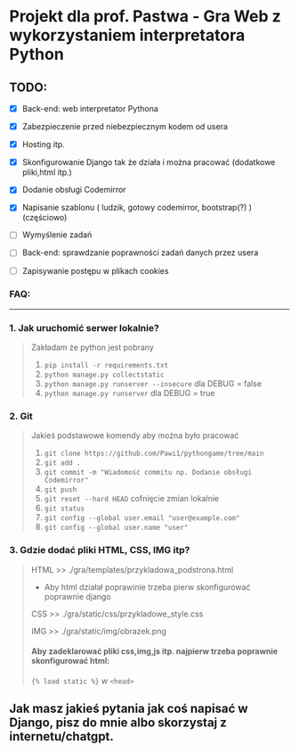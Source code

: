 # Projekt dla prof. Pastwa - Gra Web z wykorzystaniem interpretatora Python
## TODO:
- [x] Back-end: web interpretator Pythona
- [x] Zabezpieczenie przed niebezpiecznym kodem od usera
- [x] Hosting itp.
- [x] Skonfigurowanie Django tak że działa i można pracować (dodatkowe pliki,html itp.)
- [x] Dodanie obsługi Codemirror 
- [x] Napisanie szablonu ( ludzik, gotowy codemirror, bootstrap(?) ) (częściowo)
- [ ] Wymyślenie zadań
- [ ] Back-end: sprawdzanie poprawności zadań danych przez usera
- [ ] Zapisywanie postępu w plikach cookies


### FAQ:
___
### 1. Jak uruchomić serwer lokalnie? 
> Zakładam że python jest pobrany
>  1. `pip install -r requirements.txt`
>  2. `python manage.py collectstatic`
>  3. `python manage.py runserver --insecure` 
> dla DEBUG = false
>  4. `python manage.py runserver` 
> dla DEBUG = true
### 2. Git
> Jakieś podstawowe komendy aby można było pracować
>  1. `git clone https://github.com/Pawi1/pythongame/tree/main`
>  2. `git add .`
>  3. `git commit -m "Wiadomość commitu np. Dodanie obsługi Codemirror"`
>  4. `git push`
>  5. `git reset --hard HEAD` cofnięcie zmian lokalnie
>  6. `git status`
>  7. `git config --global user.email "user@example.com"`
>  8. `git config --global user.name "user"`
### 3. Gdzie dodać pliki HTML, CSS, IMG itp?
> HTML >> ./gra/templates/przykladowa_podstrona.html
> * Aby html działał poprawinie trzeba pierw skonfigurować poprawnie django
>
> CSS >> ./gra/static/css/przykladowe_style.css
>
> IMG >> ./gra/static/img/obrazek.png
> #### Aby zadeklarować pliki css,img,js itp. najpierw trzeba poprawnie skonfigurować html:
> ``{% load static %}`` w ``<head>``
## Jak masz jakieś pytania jak coś napisać w Django, pisz do mnie albo skorzystaj z internetu/chatgpt.
